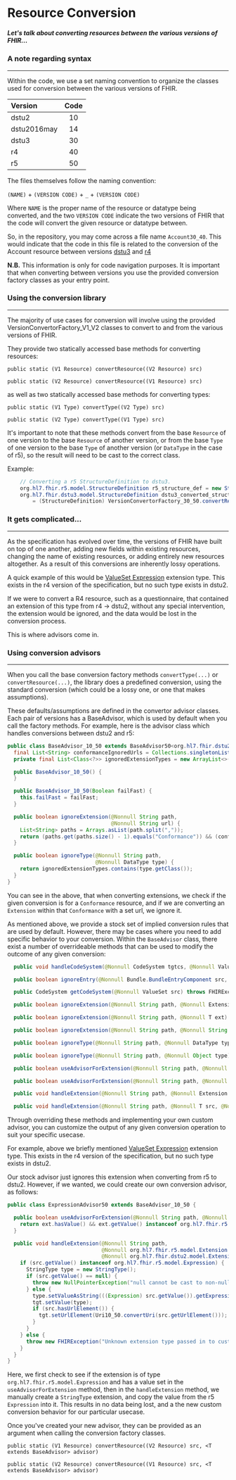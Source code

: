 # Resource Conversion

##### Let's talk about converting resources between the various versions of FHIR...

### A note regarding syntax

-----

Within the code, we use a set naming convention to organize the classes used for conversion between the various versions
of FHIR.

| Version       | Code      | 
| :---          | :---:     |
| dstu2         | 10        |
| dstu2016may   | 14        |
| dstu3         | 30        |
| r4            | 40        |
| r5            | 50        |

The files themselves follow the naming convention:

`(NAME)` + `(VERSION CODE)` + `_` + `(VERSION CODE)`

Where `NAME` is the proper name of the resource or datatype being converted, and the two `VERSION CODE` indicate the two
versions of FHIR that the code will convert the given resource or datatype between.

So, in the repository, you may come across a file name `Account30_40`. This would indicate that the code in this
file is related to the conversion of the Account resource between versions [dstu3](http://hl7.org/fhir/STU3/account.html)
and [r4](http://hl7.org/fhir/R4/account.html)

**N.B.** This information is only for code navigation purposes. It is important that when converting between versions 
you use the provided conversion factory classes as your entry point.

### Using the conversion library

-----
The majority of use cases for conversion will involve using the provided VersionConvertorFactory_V1_V2 classes to convert
to and from the various versions of FHIR. 

They provide two statically accessed base methods for converting resources:

`public static (V1 Resource) convertResource((V2 Resource) src)`

`public static (V2 Resource) convertResource((V1 Resource) src)`

as well as two statically accessed base methods for converting types:

`public static (V1 Type) convertType((V2 Type) src)`

`public static (V2 Type) convertType((V1 Type) src)`

It's important to note that these methods convert from the base `Resource` of one version to the base `Resource` of 
another version, or from the base `Type` of one version to the base `Type` of another version (or `DataType` in the 
case of r5), so the result will need to be cast to the correct class.

Example:

```java
    // Converting a r5 StructureDefinition to dstu3.
    org.hl7.fhir.r5.model.StructureDefinition r5_structure_def = new StructureDefinition();
    org.hl7.fhir.dstu3.model.StructureDefinition dstu3_converted_structure_def 
        = (StructureDefinition) VersionConvertorFactory_30_50.convertResource(r5_structure_def);
```

### It gets complicated...

-----

As the specification has evolved over time, the versions of FHIR have built on top of one another, adding new fields
within existing resources, changing the name of existing resources, or adding entirely new resources altogether. As a 
result of this conversions are inherently lossy operations. 

A quick example of this would be [ValueSet Expression](https://www.hl7.org/fhir/extension-valueset-expression.html)
extension type. This exists in the r4 version of the specification, but no such type exists in dstu2.

If we were to convert a R4 resource, such as a questionnaire, that contained an extension of this type from r4 -> dstu2,
without any special intervention, the extension would be ignored, and the data would be lost in the conversion process.

This is where advisors come in.

### Using conversion advisors

-----
When you call the base conversion factory methods `convertType(...)` or `convertResource(...)`, the library does a
predefined conversion, using the standard conversion (which could be a lossy one, or one that makes assumptions). 

These defaults/assumptions are defined in the convertor advisor classes. Each pair of versions has a BaseAdvisor, which 
is used by default when you call the factory methods. For example, here is the advisor class which handles conversions 
between dstu2 and r5:

```java
public class BaseAdvisor_10_50 extends BaseAdvisor50<org.hl7.fhir.dstu2.model.Extension> {
  final List<String> conformanceIgnoredUrls = Collections.singletonList("http://hl7.org/fhir/3.0/StructureDefinition/extension-CapabilityStatement.acceptUnknown");
  private final List<Class<?>> ignoredExtensionTypes = new ArrayList<>(Collections.singletonList(Expression.class));

  public BaseAdvisor_10_50() {
  }

  public BaseAdvisor_10_50(Boolean failFast) {
    this.failFast = failFast;
  }

  public boolean ignoreExtension(@Nonnull String path,
                                 @Nonnull String url) {
    List<String> paths = Arrays.asList(path.split(","));
    return (paths.get(paths.size() - 1).equals("Conformance")) && (conformanceIgnoredUrls.contains(url));
  }

  public boolean ignoreType(@Nonnull String path,
                            @Nonnull DataType type) {
    return ignoredExtensionTypes.contains(type.getClass());
  }
}
```

You can see in the above, that when converting extensions, we check if the given conversion is for a `Conformance` 
resource, and if we are converting an `Extension` within that `Conformance` with a set url, we ignore it.

As mentioned above, we provide a stock set of implied conversion rules that are used by default. However, there may be
cases where you need to add specific behavior to your conversion. Within the `BaseAdvisor` class, there exist a number 
of overrideable methods that can be used to modify the outcome of any given conversion:

```java
  public void handleCodeSystem(@Nonnull CodeSystem tgtcs, @Nonnull ValueSet source)

  public boolean ignoreEntry(@Nonnull Bundle.BundleEntryComponent src, @Nonnull FhirPublication targetVersion)

  public CodeSystem getCodeSystem(@Nonnull ValueSet src) throws FHIRException

  public boolean ignoreExtension(@Nonnull String path, @Nonnull Extension ext) throws FHIRException

  public boolean ignoreExtension(@Nonnull String path, @Nonnull T ext) throws FHIRException

  public boolean ignoreExtension(@Nonnull String path, @Nonnull String url) throws FHIRException

  public boolean ignoreType(@Nonnull String path, @Nonnull DataType type) throws FHIRException

  public boolean ignoreType(@Nonnull String path, @Nonnull Object type) throws FHIRException

  public boolean useAdvisorForExtension(@Nonnull String path, @Nonnull Extension ext) throws FHIRException

  public boolean useAdvisorForExtension(@Nonnull String path, @Nonnull T ext) throws FHIRException

  public void handleExtension(@Nonnull String path, @Nonnull Extension src, @Nonnull T tgt) throws FHIRException

  public void handleExtension(@Nonnull String path, @Nonnull T src, @Nonnull Extension tgt) throws FHIRException
```

Through overriding these methods and implementing your own custom advisor, you can customize the output of any given
conversion operation to suit your specific usecase. 

For example, above we briefly mentioned [ValueSet Expression](https://www.hl7.org/fhir/extension-valueset-expression.html)
extension type. This exists in the r4 version of the specification, but no such type exists in dstu2.

Our stock advisor just ignores this extension when converting from r5 to dstu2. However, if we wanted, we could create
our own conversion advisor, as follows:

```java
public class ExpressionAdvisor50 extends BaseAdvisor_10_50 {

  public boolean useAdvisorForExtension(@Nonnull String path, @Nonnull org.hl7.fhir.r5.model.Extension ext) {
    return ext.hasValue() && ext.getValue() instanceof org.hl7.fhir.r5.model.Expression;
  }

  public void handleExtension(@Nonnull String path, 
                              @Nonnull org.hl7.fhir.r5.model.Extension src, 
                              @Nonnull org.hl7.fhir.dstu2.model.Extension tgt) {
    if (src.getValue() instanceof org.hl7.fhir.r5.model.Expression) {
      StringType type = new StringType();
      if (src.getValue() == null) {
        throw new NullPointerException("null cannot be cast to non-null type org.hl7.fhir.r5.model.Expression");
      } else {
        type.setValueAsString(((Expression) src.getValue()).getExpression());
        tgt.setValue(type);
        if (src.hasUrlElement()) {
          tgt.setUrlElement(Uri10_50.convertUri(src.getUrlElement()));
        }
      }
    } else {
      throw new FHIRException("Unknown extension type passed in to custom convertor method.");
    }
  }
}
```

Here, we first check to see if the extension is of type `org.hl7.fhir.r5.model.Expression` and has a value set in the 
`useAdvisorForExtension` method, then in the `handleExtension` method, we manually create a `StringType` extension, and
copy the value from the r5 `Expression` into it. This results in no data being lost, and a the new custom conversion 
behavior for our particular usecase.

Once you've created your new advisor, they can be provided as an argument when calling the conversion factory classes.

`public static (V1 Resource) convertResource((V2 Resource) src, <T extends BaseAdvisor> advisor)`

`public static (V2 Resource) convertResource((V1 Resource) src, <T extends BaseAdvisor> advisor)`
